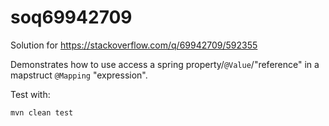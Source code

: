 # soq69942709
Solution for https://stackoverflow.com/q/69942709/592355

Demonstrates how to use access a spring property/`@Value`/"reference" in a mapstruct `@Mapping` "expression".

Test with:

    mvn clean test
